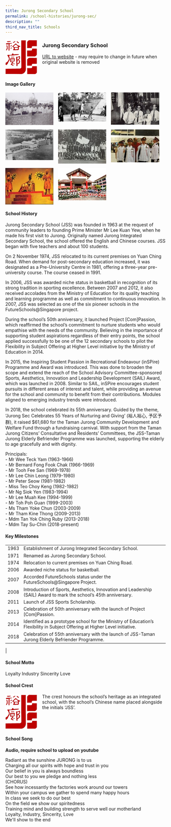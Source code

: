 ```yaml
---
title: Jurong Secondary School
permalink: /school-histories/jurong-sec/
description: ""
third_nav_title: Schools
---
```

<img src="/images/jurongsec1.png" style="width:20%;margin-right:15px;" align = "left">

### **Jurong Secondary School**
[URL to website](https://jurongsec.moe.edu.sg/) - may require to change in future when original website is removed

<br clear="left">

#### **Image Gallery**

<p><a href="https://staging.d1yxymztqoj7qn.amplifyapp.com/images/jurongsec2.jpg">  
<img src="/images/jurongsec2.jpg" style="width:30%;margin-right:15px;" align = "left">
</a></p>

<p><a href="https://staging.d1yxymztqoj7qn.amplifyapp.com/images/jurongsec3.jpg">  
<img src="/images/jurongsec3.jpg" style="width:30%;margin-right:15px;" align = "left">
</a></p>

<p><a href="https://staging.d1yxymztqoj7qn.amplifyapp.com/images/jurongsec4.jpg">  
<img src="/images/jurongsec4.jpg" style="width:30%;margin-right:15px;" align = "left">
</a></p>

<br clear="left">

<p><a href="https://staging.d1yxymztqoj7qn.amplifyapp.com/images/jurongsec5.jpg">  
<img src="/images/jurongsec5.jpg" style="width:30%;margin-right:15px;" align = "left">
</a></p>

<p><a href="https://staging.d1yxymztqoj7qn.amplifyapp.com/images/jurongsec6.jpg">  
<img src="/images/jurongsec6.jpg" style="width:30%;margin-right:15px;" align = "left">
</a></p>

<p><a href="https://staging.d1yxymztqoj7qn.amplifyapp.com/images/jurongsec7.jpg">  
<img src="/images/jurongsec7.jpg" style="width:30%;margin-right:15px;" align = "left">
</a></p>

<br clear="left">

<p><a href="https://staging.d1yxymztqoj7qn.amplifyapp.com/images/jurongsec8.jpg">  
<img src="/images/jurongsec8.jpg" style="width:30%;margin-right:15px;" align = "left">
</a></p>

<p><a href="https://staging.d1yxymztqoj7qn.amplifyapp.com/images/jurongsec9.jpg">  
<img src="/images/jurongsec9.jpg" style="width:30%;margin-right:15px;" align = "left">
</a></p>

<br clear="left">

#### **School History**
Jurong Secondary School (JSS) was founded in 1963 at the request of community leaders to founding Prime Minister Mr Lee Kuan Yew, when he made his first visit to Jurong. Originally named Jurong Integrated Secondary School, the school offered the English and Chinese courses. JSS began with five teachers and about 100 students.

On 2 November 1974, JSS relocated to its current premises on Yuan Ching Road. When demand for post-secondary education increased, it was designated as a Pre-University Centre in 1981, offering a three-year pre-university course. The course ceased in 1991.

In 2006, JSS was awarded niche status in basketball in recognition of its strong tradition in sporting excellence. Between 2007 and 2012, it also received accolades from the Ministry of Education for its quality teaching and learning programme as well as commitment to continuous innovation. In 2007, JSS was selected as one of the six pioneer schools in the FutureSchools@Singapore project.

During the school’s 50th anniversary, it launched Project \[Com\]Passion, which reaffirmed the school’s commitment to nurture students who would empathise with the needs of the community. Believing in the importance of supporting student aspirations regardless of their entry points, the school applied successfully to be one of the 12 secondary schools to pilot the Flexibility in Subject Offering at Higher Level initiative by the Ministry of Education in 2014.

In 2015, the Inspiring Student Passion in Recreational Endeavour (inSPire) Programme and Award was introduced. This was done to broaden the scope and extend the reach of the School Advisory Committee-sponsored Sports, Aesthetics, Innovation and Leadership Development (SAIL) Award, which was launched in 2008. Similar to SAIL, inSPire encourages student pursuits in different areas of interest and talent, while providing an avenue for the school and community to benefit from their contributions. Modules aligned to emerging industry trends were introduced.

In 2018, the school celebrated its 55th anniversary. Guided by the theme, ‘Jurong Sec Celebrates 55 Years of Nurturing and Giving’ (裕人裕心, 予区予群), it raised $61,680 for the Taman Jurong Community Development and Welfare Fund through a fundraising carnival. With support from the Taman Jurong Citizens’ Consultative and Residents’ Committees, the JSS-Taman Jurong Elderly Befriender Programme was launched, supporting the elderly to age gracefully and with dignity.

Principals:<br>
\- Mr Wee Teck Yam (1963-1966) <br>
\- Mr Bernard Fong Fook Chak (1966-1969) <br>
\- Mr Tooh Fee San (1969-1978)<br>
\- Mr Lee Chin Leong (1979-1980)<br>
\- Mr Peter Seow (1981-1982)<br>
\- Miss Teo Choy Keng (1982-1982)<br>
\- Mr Ng Siok Yen (1983-1994)<br>
\- Mr Lee Muah Kee (1994-1999)<br>
\- Mr Toh Poh Guan (1999-2003)<br>
\- Ms Tham Yoke Chun (2003-2009)<br>
\- Mr Tham Kine Thong (2009-2013)<br>
\- Mdm Tan Yok Ching Ruby (2013-2018)<br>
\- Mdm Tay Su-Chin (2018-present)

#### **Key Milestones**

|  |  |
|:---:|---|
| 1963 | Establishment of Jurong Integrated Secondary School. |
| 1971 | Renamed as Jurong Secondary School. |
| 1974 | Relocation to current premises on Yuan Ching Road. |
| 2006 | Awarded niche status for basketball. |
| 2007 | Accorded FutureSchools status under the FutureSchools@Singapore Project. |
| 2008 | Introduction of Sports, Aesthetics, Innovation and Leadership (SAIL) Award to mark the school’s 45th anniversary. |
| 2011 | Launch of JSS Sports Scholarship. |
| 2013 | Celebration of 50th anniversary with the launch of Project \[Com\]Passion. |
| 2014 | Identified as a prototype school for the Ministry of Education’s Flexibility in Subject Offering at Higher Level initiative. |
| 2018 | Celebration of 55th anniversary with the launch of JSS-Taman Jurong Elderly Befriender Programme. |
|

#### **School Motto**
Loyalty Industry Sincerity Love

#### **School Crest**
<img src="/images/jurongsec1.png" style="width:20%;margin-right:15px;" align = "left">

The crest honours the school’s heritage as an integrated school, with the school’s Chinese name placed alongside the initials ‘JSS’.

<br clear="left">

#### **School Song**
**Audio, require school to upload on youtube**

Radiant as the sunshine JURONG is to us<br>
Charging all our spirits with hope and trust in you<br>
Our belief in you is always boundless<br>
Our best to you we pledge and nothing less<br>
(CHORUS)<br>
See how incessantly the factories work around our towers<br>
Within your campus we gather to spend many happy hours<br>
In class we seek to do our best<br>
On the field we show our spiritedness<br>
Training mind and building strength to serve well our motherland<br>
Loyalty, Industry, Sincerity, Love<br>
We'll show to the end